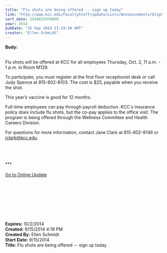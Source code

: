 ```yaml
---
title: "​Flu shots are being offered -- sign up today"
link: "http://www.kcc.edu/FacultyStaff/update/Lists/Announcements/DispForm.aspx?ID=1626"
sort_date: 1410815970000
year: 2014
pubDate: "15 Sep 2014 21:19:30 GMT"
creator: "Ellen Schmidt"
---
```


<div><b>Body:</b> <div class="ExternalClassAEF71ED045F64854A26FE33C274E2D00"><p><br />Flu shots will be offered at KCC for all employees Thursday, Oct. 2, 11 a.m. - 1 p.m. in Room M129. </p>
<p>To participate, you must register at the first floor receptionist desk or call Judy Spence at 815-802-8103. The cost is $25, payable when you receive the shot.  </p>
<p>This year’s vaccine is good for 12 months. </p>
<p>Full-time employees can pay through payroll deduction. KCC's insurance policy does include flu shots, but the co-pay applies to the office visit. The program is being offered through the Wellness Committee and Health Careers Division. </p>
<p>For questions for more information, contact Jane Clark at 815-802-8146 or <a href="mailto:jclark@kcc.edu">jclark@kcc.edu</a>. <br /><br /><br /><br /><br />***<br /> <br /><a href="/update">Go to Online Update</a></p>
<p> </p>
<p> </p>
<p><br /><br /><br /></p></div></div>
<div><b>Expires:</b> 10/2/2014</div>
<div><b>Created:</b> 9/15/2014 4:19 PM</div>
<div><b>Created By:</b> Ellen Schmidt</div>
<div><b>Start Date:</b> 9/15/2014</div>
<div><b>Title:</b> ​Flu shots are being offered -- sign up today</div>
